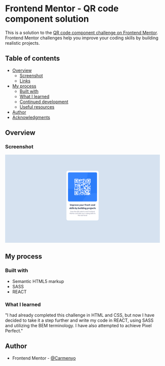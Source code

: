 # Frontend Mentor - QR code component solution

This is a solution to the [QR code component challenge on Frontend Mentor](https://www.frontendmentor.io/challenges/qr-code-component-iux_sIO_H). Frontend Mentor challenges help you improve your coding skills by building realistic projects. 

## Table of contents

- [Overview](#overview)
  - [Screenshot](#screenshot)
  - [Links](#links)
- [My process](#my-process)
  - [Built with](#built-with)
  - [What I learned](#what-i-learned)
  - [Continued development](#continued-development)
  - [Useful resources](#useful-resources)
- [Author](#author)
- [Acknowledgments](#acknowledgments)


## Overview

### Screenshot

![](./src/images/imageProjectFinish.png)


## My process

### Built with

- Semantic HTML5 markup
- SASS
- REACT


### What I learned

"I had already completed this challenge in HTML and CSS, but now I have decided to take it a step further and write my code in REACT, using SASS and utilizing the BEM terminology. I have also attempted to achieve Pixel Perfect."


## Author

- Frontend Mentor - [@Carmenyo](https://www.frontendmentor.io/profile/Carmenyo)

